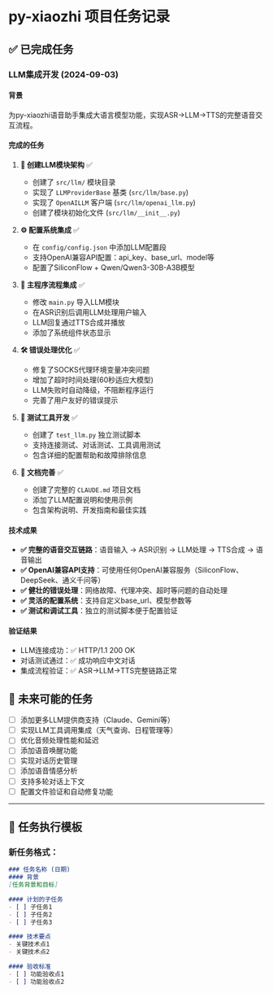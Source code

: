 # py-xiaozhi 项目任务记录

## ✅ 已完成任务

### LLM集成开发 (2024-09-03)

#### 背景
为py-xiaozhi语音助手集成大语言模型功能，实现ASR→LLM→TTS的完整语音交互流程。

#### 完成的任务

1. **🔧 创建LLM模块架构** ✅
   - 创建了 `src/llm/` 模块目录
   - 实现了 `LLMProviderBase` 基类 (`src/llm/base.py`)
   - 实现了 `OpenAILLM` 客户端 (`src/llm/openai_llm.py`)
   - 创建了模块初始化文件 (`src/llm/__init__.py`)

2. **⚙️ 配置系统集成** ✅
   - 在 `config/config.json` 中添加LLM配置段
   - 支持OpenAI兼容API配置：api_key、base_url、model等
   - 配置了SiliconFlow + Qwen/Qwen3-30B-A3B模型

3. **🔄 主程序流程集成** ✅
   - 修改 `main.py` 导入LLM模块
   - 在ASR识别后调用LLM处理用户输入
   - LLM回复通过TTS合成并播放
   - 添加了系统组件状态显示

4. **🛠️ 错误处理优化** ✅
   - 修复了SOCKS代理环境变量冲突问题
   - 增加了超时时间处理(60秒适应大模型)
   - LLM失败时自动降级，不阻断程序运行
   - 完善了用户友好的错误提示

5. **🧪 测试工具开发** ✅
   - 创建了 `test_llm.py` 独立测试脚本
   - 支持连接测试、对话测试、工具调用测试
   - 包含详细的配置帮助和故障排除信息

6. **📖 文档完善** ✅
   - 创建了完整的 `CLAUDE.md` 项目文档
   - 添加了LLM配置说明和使用示例
   - 包含架构说明、开发指南和最佳实践

#### 技术成果

- **✅ 完整的语音交互链路**：语音输入 → ASR识别 → LLM处理 → TTS合成 → 语音输出
- **✅ OpenAI兼容API支持**：可使用任何OpenAI兼容服务（SiliconFlow、DeepSeek、通义千问等）
- **✅ 健壮的错误处理**：网络故障、代理冲突、超时等问题的自动处理
- **✅ 灵活的配置系统**：支持自定义base_url、模型参数等
- **✅ 测试和调试工具**：独立的测试脚本便于配置验证

#### 验证结果
- LLM连接成功：✅ HTTP/1.1 200 OK
- 对话测试通过：✅ 成功响应中文对话
- 集成流程验证：✅ ASR→LLM→TTS完整链路正常

## 📝 未来可能的任务

- [ ] 添加更多LLM提供商支持（Claude、Gemini等）
- [ ] 实现LLM工具调用集成（天气查询、日程管理等）
- [ ] 优化音频处理性能和延迟
- [ ] 添加语音唤醒功能
- [ ] 实现对话历史管理
- [ ] 添加语音情感分析
- [ ] 支持多轮对话上下文
- [ ] 配置文件验证和自动修复功能

---

## 🔄 任务执行模板

### 新任务格式：
```markdown
### 任务名称 (日期)
#### 背景
[任务背景和目标]

#### 计划的子任务
- [ ] 子任务1
- [ ] 子任务2
- [ ] 子任务3

#### 技术要点
- 关键技术点1
- 关键技术点2

#### 验收标准
- [ ] 功能验收点1
- [ ] 功能验收点2
```